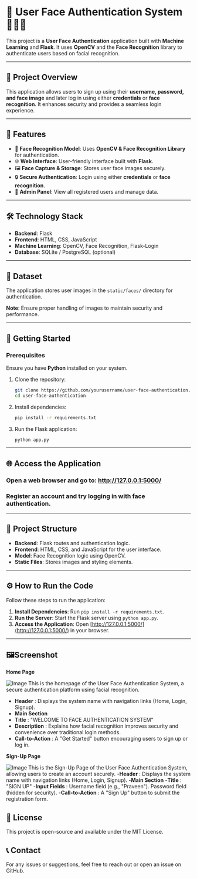 #  🔐  User Face Authentication System 🧑‍💻📸

This project is a **User Face Authentication** application built with **Machine Learning** and **Flask**. It uses **OpenCV** and the **Face Recognition** library to authenticate users based on facial recognition.

---

## 🌟 Project Overview
This application allows users to sign up using their **username, password, and face image** and later log in using either **credentials** or **face recognition**. It enhances security and provides a seamless login experience.

---

## 🎯 Features
- 🤖 **Face Recognition Model**: Uses **OpenCV & Face Recognition Library** for authentication.
- 🌐 **Web Interface**: User-friendly interface built with **Flask**.
- 🖼 **Face Capture & Storage**: Stores user face images securely.
- 🔒 **Secure Authentication**: Login using either **credentials** or **face recognition**.
- 🏥 **Admin Panel**: View all registered users and manage data.

---

## 🛠 Technology Stack
- **Backend**: Flask
- **Frontend**: HTML, CSS, JavaScript
- **Machine Learning**: OpenCV, Face Recognition, Flask-Login
- **Database**: SQLite / PostgreSQL (optional)

---

## 📂 Dataset
The application stores user images in the `static/faces/` directory for authentication.

**Note**: Ensure proper handling of images to maintain security and performance.

---

## 🚀 Getting Started

### Prerequisites
Ensure you have **Python** installed on your system.

1. Clone the repository:
   ```bash
   git clone https://github.com/yourusername/user-face-authentication.git
   cd user-face-authentication
   ```

2. Install dependencies:
   ```bash
   pip install -r requirements.txt
   ```

3. Run the Flask application:
   ```bash
   python app.py
   ```

---

## 🌐 Access the Application
### Open a web browser and go to: http://127.0.0.1:5000/
### Register an account and try logging in with face authentication.

---

## 🧩 Project Structure
- **Backend**: Flask routes and authentication logic.
- **Frontend**: HTML, CSS, and JavaScript for the user interface.
- **Model**: Face Recognition logic using OpenCV.
- **Static Files**: Stores images and styling elements.

---

## ⚙️ How to Run the Code
Follow these steps to run the application:

1. **Install Dependencies**: Run `pip install -r requirements.txt`.
2. **Run the Server**: Start the Flask server using `python app.py`.
3. **Access the Application**: Open [http://127.0.0.1:5000/](http://127.0.0.1:5000/) in your browser.

---
##  🖼️Screenshot

**Home Page**

![Image](https://github.com/user-attachments/assets/1f76869e-af89-47c7-a141-27b8b54c39ed)
This is the homepage of the User Face Authentication System, a secure authentication platform using facial recognition.
- **Header** : Displays the system name with navigation links (Home, Login, Signup).
- **Main Section**
- **Title** : "WELCOME TO FACE AUTHENTICATION SYSTEM"
- **Description** : Explains how facial recognition improves security and convenience over traditional login methods.
- **Call-to-Action** : A "Get Started" button encouraging users to sign up or log in.

**Sign-Up Page**

![Image](https://github.com/user-attachments/assets/b1ffd2a8-3cda-454a-af56-ffab4259708c)
This is the Sign-Up Page of the User Face Authentication System, allowing users to create an account securely.
-**Header** :
Displays the system name with navigation links (Home, Login, Signup).
-**Main Section**
-**Title** : "SIGN UP"
-**Input Fields** :
Username field (e.g., "Praveen").
Password field (hidden for security).
-**Call-to-Action** :
A "Sign Up" button to submit the registration form.

## 📜 License
This project is open-source and available under the MIT License.

## 📞 Contact
For any issues or suggestions, feel free to reach out or open an issue on GitHub.

